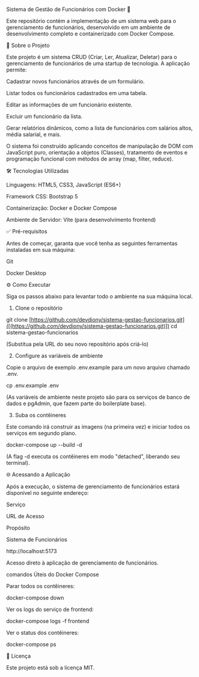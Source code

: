 Sistema de Gestão de Funcionários com Docker 🐳

Este repositório contém a implementação de um sistema web para o gerenciamento de funcionários, desenvolvido em um ambiente de desenvolvimento completo e containerizado com Docker Compose.

🚀 Sobre o Projeto

Este projeto é um sistema CRUD (Criar, Ler, Atualizar, Deletar) para o gerenciamento de funcionários de uma startup de tecnologia. A aplicação permite:

Cadastrar novos funcionários através de um formulário.

Listar todos os funcionários cadastrados em uma tabela.

Editar as informações de um funcionário existente.

Excluir um funcionário da lista.

Gerar relatórios dinâmicos, como a lista de funcionários com salários altos, média salarial, e mais.

O sistema foi construído aplicando conceitos de manipulação de DOM com JavaScript puro, orientação a objetos (Classes), tratamento de eventos e programação funcional com métodos de array (map, filter, reduce).

🛠️ Tecnologias Utilizadas

Linguagens: HTML5, CSS3, JavaScript (ES6+)

Framework CSS: Bootstrap 5

Containerização: Docker e Docker Compose

Ambiente de Servidor: Vite (para desenvolvimento frontend)

✅ Pré-requisitos

Antes de começar, garanta que você tenha as seguintes ferramentas instaladas em sua máquina:

Git

Docker Desktop

⚙️ Como Executar

Siga os passos abaixo para levantar todo o ambiente na sua máquina local.

1. Clone o repositório

git clone [https://github.com/devdiony/sistema-gestao-funcionarios.git]([(https://github.com/devdiony/sistema-gestao-funcionarios.git)])
cd sistema-gestao-funcionarios


(Substitua pela URL do seu novo repositório após criá-lo)

2. Configure as variáveis de ambiente

Copie o arquivo de exemplo .env.example para um novo arquivo chamado .env.

cp .env.example .env


(As variáveis de ambiente neste projeto são para os serviços de banco de dados e pgAdmin, que fazem parte do boilerplate base).

3. Suba os contêineres

Este comando irá construir as imagens (na primeira vez) e iniciar todos os serviços em segundo plano.

docker-compose up --build -d


(A flag -d executa os contêineres em modo "detached", liberando seu terminal).

🌐 Acessando a Aplicação

Após a execução, o sistema de gerenciamento de funcionários estará disponível no seguinte endereço:

Serviço

URL de Acesso

Propósito

Sistema de Funcionários

http://localhost:5173

Acesso direto à aplicação de gerenciamento de funcionários.

comandos Úteis do Docker Compose

Parar todos os contêineres:

docker-compose down


Ver os logs do serviço de frontend:

docker-compose logs -f frontend


Ver o status dos contêineres:

docker-compose ps


📄 Licença

Este projeto está sob a licença MIT.
